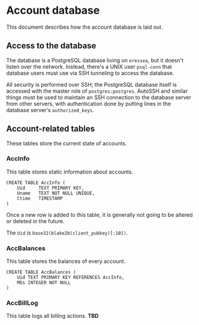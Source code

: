 # Account database

This document describes how the account database is laid out.

## Access to the database

The database is a PostgreSQL database living on `eressea`, but it doesn't listen over the network. Instead, there's a UNIX user `psql-conn` that database users must use via SSH tunneling to access the database.

All security is performed over SSH; the PostgreSQL database itself is accessed with the master role of `postgres:postgres`. AutoSSH and similar things must be used to maintain an SSH connection to the database server from other servers, with authentication done by putting lines in the database server's `authorized_keys`.

## Account-related tables

These tables store the current state of accounts.

### AccInfo

This table stores static information about accounts.

````
CREATE TABLE AccInfo (
    Uid     TEXT PRIMARY KEY,
    Uname   TEXT NOT NULL UNIQUE,
    Ctime   TIMESTAMP
)
````

Once a new row is added to this table, it is generally not going to be altered or deleted in the future.

The `Uid` is `base32(blake2b(client_pubkey)[:10])`.

### AccBalances

This table stores the balances of every account.

````
CREATE TABLE AccBalances (
    Uid TEXT PRIMARY KEY REFERENCES AccInfo,
    Mbs INTEGER NOT NULL
)
````

### AccBillLog

This table logs all billing actions. **TBD**
